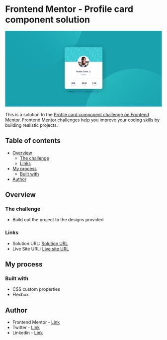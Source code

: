 # Frontend Mentor - Profile card component solution

![Imagem do projeto finalizado](images\projeto.png)

This is a solution to the [Profile card component challenge on Frontend Mentor](https://www.frontendmentor.io/challenges/profile-card-component-cfArpWshJ). Frontend Mentor challenges help you improve your coding skills by building realistic projects. 

## Table of contents

- [Overview](#overview)
  - [The challenge](#the-challenge)
  - [Links](#links)
- [My process](#my-process)
  - [Built with](#built-with)
- [Author](#author)


## Overview

### The challenge

- Build out the project to the designs provided

### Links

- Solution URL: [Solution URL](https://github.com/augustoshoiti/profile-card-component-main)
- Live Site URL: [Live site URL](https://augustoshoiti.github.io/profile-card-component-main/)

## My process

### Built with

- CSS custom properties
- Flexbox

## Author

- Frontend Mentor - [Link](https://www.frontendmentor.io/profile/augustoshoiti)
- Twitter - [Link](https://twitter.com/Augusto56451040)
- Linkedin - [Link](https://www.linkedin.com/in/augusto-shoiti-182973253/)